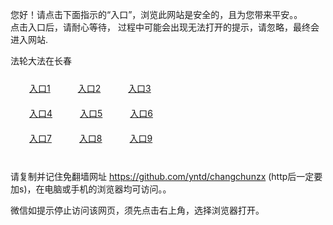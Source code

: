 您好！请点击下面指示的“入口”，浏览此网站是安全的，且为您带来平安。。 <br/>
点击入口后，请耐心等待， 过程中可能会出现无法打开的提示，请忽略，最终会进入网站. </br>

法轮大法在长春<br/>
<div style="padding:10px"><a style="margin:20px" target="_blank" href="https://d1nclqrfw2e6jd.cloudfront.net/2Qpsp?fxpynmu" id="ccLink1" rel="nofollow">入口1</a> <a target="_blank" style="margin:20px" href="https://d279bvlt7wpq5e.cloudfront.net/2Qpsp?lkmxbf" id="ccLink2" rel="nofollow">入口2</a> <a style="margin:20px" target="_blank" href="https://d1f7920z18wl0w.cloudfront.net/2Qpsp?xztmmg" id="ccLink3" rel="nofollow">入口3</a></div>

<div style="padding:10px" ><a style="margin:20px" target="_blank" href="https://d1nclqrfw2e6jd.cloudfront.net/2Qpsp?fxpynmu" id="ccLink4" rel="nofollow">入口4</a> <a style="margin:20px" href="https://d279bvlt7wpq5e.cloudfront.net/2Qpsp?lkmxbf" target="_blank" id="ccLink5" rel="nofollow">入口5</a> <a style="margin:20px" href="https://d1f7920z18wl0w.cloudfront.net/2Qpsp?xztmmg" target="_blank" id="ccLink6" rel="nofollow">入口6</a></div>

<div style="padding:10px"><a style="margin:20px" target="_blank" href="https://d1nclqrfw2e6jd.cloudfront.net/2Qpsp?fxpynmu" id="ccLink7" rel="nofollow">入口7</a> <a style="margin:20px" href="https://d279bvlt7wpq5e.cloudfront.net/2Qpsp?lkmxbf" target="_blank" id="ccLink8" rel="nofollow">入口8</a> <a style="margin:20px" target="_blank" href="https://d1f7920z18wl0w.cloudfront.net/2Qpsp?xztmmg" id="ccLink9" rel="nofollow">入口9</a></div>

<br/>



请复制并记住免翻墙网址 https://github.com/yntd/changchunzx (http后一定要加s)，在电脑或手机的浏览器均可访问。。<br/>

微信如提示停止访问该网页，须先点击右上角，选择浏览器打开。
